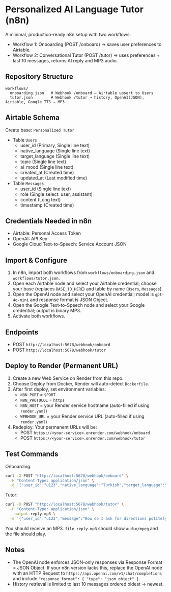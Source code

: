# Personalized AI Language Tutor (n8n)

A minimal, production-ready n8n setup with two workflows:
- Workflow 1: Onboarding (POST /onboard) → saves user preferences to Airtable.
- Workflow 2: Conversational Tutor (POST /tutor) → uses preferences + last 10 messages, returns AI reply and MP3 audio.

## Repository Structure
```
workflows/
  onboarding.json   # Webhook /onboard → Airtable upsert to Users
  tutor.json        # Webhook /tutor → history, OpenAI(JSON), Airtable, Google TTS → MP3
```

## Airtable Schema
Create base: `Personalized Tutor`
- Table `Users`
  - user_id (Primary, Single line text)
  - native_language (Single line text)
  - target_language (Single line text)
  - topic (Single line text)
  - ai_mood (Single line text)
  - created_at (Created time)
  - updated_at (Last modified time)
- Table `Messages`
  - user_id (Single line text)
  - role (Single select: user, assistant)
  - content (Long text)
  - timestamp (Created time)

## Credentials Needed in n8n
- Airtable: Personal Access Token
- OpenAI: API Key
- Google Cloud Text-to-Speech: Service Account JSON

## Import & Configure
1) In n8n, import both workflows from `workflows/onboarding.json` and `workflows/tutor.json`.
2) Open each Airtable node and select your Airtable credential; choose your base (replaces `BASE_ID_HERE`) and table by name (`Users`, `Messages`).
3) Open the OpenAI node and select your OpenAI credential; model is `gpt-4o-mini` and response format is JSON Object.
4) Open the Google Text-to-Speech node and select your Google credential; output is binary MP3.
5) Activate both workflows.

## Endpoints
- POST `http://localhost:5678/webhook/onboard`
- POST `http://localhost:5678/webhook/tutor`

## Deploy to Render (Permanent URL)
1) Create a new Web Service on Render from this repo.
2) Choose Deploy from Docker, Render will auto-detect `Dockerfile`.
3) After first deploy, set environment variables:
   - `N8N_PORT` = `$PORT`
   - `N8N_PROTOCOL` = `https`
   - `N8N_HOST` = your Render service hostname (auto-filled if using `render.yaml`)
   - `WEBHOOK_URL` = your Render service URL (auto-filled if using `render.yaml`)
4) Redeploy. Your permanent URLs will be:
   - POST `https://<your-service>.onrender.com/webhook/onboard`
   - POST `https://<your-service>.onrender.com/webhook/tutor`

## Test Commands
Onboarding:
```bash
curl -X POST "http://localhost:5678/webhook/onboard" \
  -H "Content-Type: application/json" \
  -d '{"user_id":"u123","native_language":"Turkish","target_language":"English","topic":"Travel","ai_mood":"Encouraging"}'
```

Tutor:
```bash
curl -X POST "http://localhost:5678/webhook/tutor" \
  -H "Content-Type: application/json" \
  --output reply.mp3 \
  -d '{"user_id":"u123","message":"How do I ask for directions politely?"}'
```

You should receive an MP3. `file reply.mp3` should show `audio/mpeg` and the file should play.

## Notes
- The OpenAI node enforces JSON-only responses via Response Format = JSON Object. If your n8n version lacks this, replace the OpenAI node with an HTTP Request to `https://api.openai.com/v1/chat/completions` and include `"response_format": { "type": "json_object" }`.
- History retrieval is limited to last 10 messages ordered oldest → newest.
